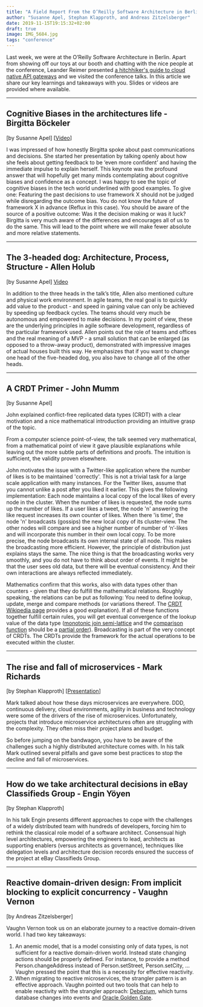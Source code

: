 ```yaml
---
title: "A Field Report From the O’Reilly Software Architecture in Berlin"
author: "Susanne Apel, Stephan Klapproth, and Andreas Zitzelsberger"
date: 2019-11-15T19:15:32+02:00
draft: true
image: IMG_5684.jpg
tags: "conference"
---
```


Last week, we were at the O’Reilly Software Architecture in Berlin. Apart from showing off our toys at our booth and chatting with the nice people at the conference, Leander Reimer presented [a hitchhiker's guide to cloud native API gateways](https://www.slideshare.net/QAware/a-hitchhikers-guide-to-cloud-native-api-gateways-192707062) and we visited the conference talks. In this article we share our key learnings and takeaways with you. Slides or videos are provided where available.

---

## Cognitive Biases in the architectures life - Birgitta Böckeler
[by Susanne Apel] [[Video](https://www.oreilly.com/radar/cognitive-biases-in-the-architects-life/)]

I was impressed of how honestly Birgitta spoke about past communications and decisions. She started her presentation by talking openly about how she feels about getting feedback to be ‘even more confident’ and having the immediate impulse to explain herself. This keynote was the profound answer that will hopefully get many minds contemplating about cognitive biases and confidence as a concept.
I was happy to see the topic of cognitive biases in the tech world underlined with good examples. To give one: Featuring the past decisions to use framework X should not be judged while disregarding the outcome bias. You do not know the future of framework X in advance (Reflux in this case). You should be aware of the source of a positive outcome: Was it the decision making or was it luck?
Birgitta is very much aware of the differences and encourages all of us to do the same. This will lead to the point where we will make fewer absolute and more relative statements.

---

## The 3-headed dog: Architecture, Process, Structure - Allen Holub
[by Susanne Apel] [Video](https://www.oreilly.com/radar/the-three-headed-dog-architecture-process-structure/)

In addition to the three heads in the talk’s title, Allen also mentioned culture and physical work environment.
In agile teams, the real goal is to quickly add value to the product - and speed in gaining value can only be achieved by speeding up feedback cycles.
The teams should very much be autonomous and empowered to make decisions.
In my point of view, these are the underlying principles in agile software development, regardless of the particular framework used.
Allen points out the role of teams and offices and the real meaning of a MVP - a small solution that can be enlarged (as opposed to a throw-away product), demonstrated with impressive images of actual houses built this way. He emphasizes that if you want to change one head of the five-headed dog, you also have to change all of the other heads.

---

## A CRDT Primer - John Mumm
[by Susanne Apel]

John explained conflict-free replicated data types (CRDT) with a clear motivation and a nice mathematical introduction providing an intuitive grasp of the topic.

From a computer science point-of-view, the talk seemed very mathematical, from a mathematical point of view it gave plausible explanations while leaving out the more subtle parts of definitions and proofs. The intuition is sufficient, the validity proven elsewhere.

John motivates the issue with a Twitter-like application where the number of likes is to be maintained 'correctly'. This is not a trivial task for a large scale application with many instances.
For the Twitter likes, assume that you cannot unlike a post after you liked it earlier. This gives the following implementation:
Each node maintains a local copy of the local likes of every node in the cluster. When the number of likes is requested, the node sums up the number of likes. If a user likes a tweet, the node 'n' answering the like request increases its own counter of likes. When there 'is time', the node 'n' broadcasts (gossips) the new local copy of its cluster-view. The other nodes will compare and see a higher number of number of ‘n’-likes and will incorporate this number in their own local copy. To be more precise, the node broadcasts its own internal state of all node. This makes the broadcasting more efficient. However, the principle of distribution just explains stays the same. The nice thing is that the broadcasting works very smoothly, and you do not have to think about order of events. It might be that the user sees old data, but there will be eventual consistency. And their own interactions are always reflected immediately.

Mathematics confirm that this works, also with data types other than counters - given that they do fulfill the mathematical relations. Roughly speaking, the relations can be put as following: You need to define lookup, update, merge and compare methods (or variations thereof. The [CRDT Wikipedia page](https://en.wikipedia.org/wiki/Conflict-free_replicated_data_type) provides a good explanation).
If all of these functions together fulfill certain rules, you will get eventual convergence of the lookup value of the data type ([monotonic join semi-lattice](https://en.wikipedia.org/wiki/Semilattice) and the [comparison function](https://en.wikipedia.org/wiki/Comparison_function) should be a [partial order](https://en.wikipedia.org/wiki/Partially_ordered_set#Formal_definition)). Broadcasting is part of the very concept of CRDTs. The CRDTs provide the framework for the actual operations to be executed within the cluster.

---

## The rise and fall of microservices - Mark Richards
[by Stephan Klapproth] [[Presentation](https://cdn.oreillystatic.com/en/assets/1/event/301/The%20rise%20and%20fall%20of%20microservices%20Presentation.pdf)]

Mark talked about how these days microservices are everywhere. DDD, continuous delivery, cloud environments, agility in business and technology were some of the drivers of the rise of microservices. Unfortunately, projects that introduce microservice architectures often are struggling with the complexity. They often miss their project plans and budget.

So before jumping on the bandwagon, you have to be aware of the challenges such a highly distributed architecture comes with. In his talk Mark outlined several pitfalls and gave some best practices to stop the decline and fall of microservices.

---

## How do we take architectural decisions in eBay Classifieds Group - Engin Yöyen
[by Stephan Klapproth]

In his talk Engin presents different approaches to cope with the challenges of a widely distributed team with hundreds of developers, forcing him to rethink the classical role model of a software architect.
Consensual high level architectures, empowering the engineers to lead, architects as supporting enablers (versus architects as governance), techniques like delegation levels and architecture decision records ensured the success of the project at eBay Classifieds Group.

---

## Reactive domain-driven design: From implicit blocking to explicit concurrency - Vaughn Vernon
[by Andreas Zitzelsberger]

Vaughn Vernon took us on an elaborate journey to a reactive domain-driven world. I had two key takeaways:
1. An anemic model, that is a model consisting only of data types, is not sufficient for a reactive domain-driven world. Instead state changing actions should be properly defined. For instance, to provide a method Person.changeAddress instead of Person.setStreet, Person.setCity, … Vaughn pressed the point that this is a necessity for effective reactivity.
2. When migrating to reactive microservices, the strangler pattern is an effective approach. Vaughn pointed out two tools that can help to enable reactivity with the strangler approach: [Debezium](https://debezium.io/), which turns database changes into events and [Oracle Golden Gate](https://www.oracle.com/de/middleware/technologies/goldengate.html).
